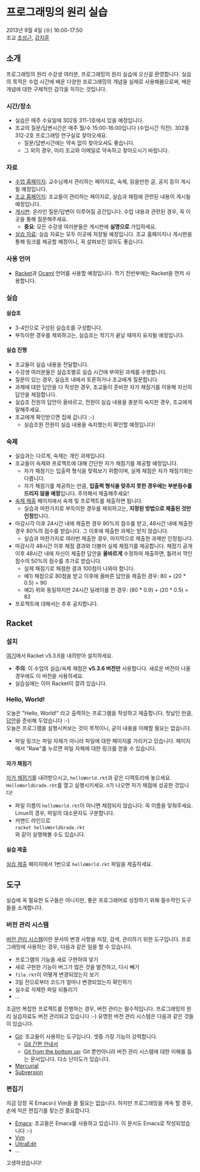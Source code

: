 # 프로그래밍의 원리 실습 #

2013년 9월 4일 (수) 16:00-17:50  
조교 [조성근](http://ropas.snu.ac.kr/~skcho),
[강지훈](http://ropas.snu.ac.kr/~jhkang)

## 소개 ##

프로그래밍의 원리 수강생 여러분, 프로그래밍의 원리 실습에 오신걸
환영합니다. 실습의 목적은 수업 시간에 배운 다양한 프로그래밍의 개념을
실제로 사용해봄으로써, 배운 개념에 대한 구체적인 감각을 익히는
것입니다.

### 시간/장소 ###
* 실습은 매주 수요일에 302동 311-1호에서 있을 예정입니다.
* 조교의 질문/답변시간은 매주 월/수 15:00-16:00입니다 (수업시간
  직전). 302동 312-2호 프로그래밍 연구실로 찾아오세요.
  + 질문/답변시간에는 약속 없이 찾아오셔도 좋습니다.
  + 그 외의 경우, 미리 조교와 이메일로 약속하고 찾아오시기 바랍니다.

### 자료 ###

* [수업 홈페이지](http://ropas.snu.ac.kr/~kwang/4190.210/13/):
  교수님께서 관리하는 페이지로, 숙제, 읽을만한 글, 공지 등이 게시될
  예정입니다.
* [조교 홈페이지](http://ropas.snu.ac.kr/~ta/4190.210/13/): 조교들이
  관리하는 페이지로, 실습과 채점에 관련된 내용이 게시될 예정입니다.
* [게시판](https://ropas.snu.ac.kr/phpbb/viewforum.php?f=30): 온라인
질문/답변이 이루어질 공간입니다. 수업 내용과 관련된 경우, 꼭 이곳을
통해 질문해주세요.
  + **중요**: 모든 수강생 여러분들은 게시판에 **실명으로** 가입하세요.
* [실습 자료](http://www.github.com/lunaticas/pp-material): 실습
  자료는 모두 이곳에 저장될 예정입니다. 조교 홈페이지나 게시판을 통해
  링크를 제공할 예정이니, 꼭 살펴보진 않아도 좋습니다.

### 사용 언어 ###

* [Racket](http://racket-lang.org)과 [Ocaml](http://caml.inria.fr)
언어를 사용할 예정입니다. 학기 전반부에는 Racket을 먼저 사용합니다.

### 실습 ###

#### 실습조 ####

* 3-4인으로 구성된 실습조를 구성합니다.
* 부득이한 경우를 제외하고는, 실습조는 학기가 끝날 때까지 유지될
  예정입니다.

#### 실습 진행 ####
* 조교들이 실습 내용을 전달합니다.
* 수강생 여러분들은 실습조별로 실습 시간에 부여된 과제를 수행합니다.
* 질문이 있는 경우, 실습조 내에서 토론하거나 조교에게 질문합니다.
* 과제에 대한 답안을 다 작성한 경우, 조교들이 준비한 자가 채점기를
  이용해 자신의 답안을 채점합니다.
* 실습조 전원의 답안이 올바르고, 전원이 실습 내용을 충분히 숙지한
  경우, 조교에게 말해주세요.
* 조교에게 확인받으면 집에 갑니다 :-)
  + 실습조원 전원이 실습 내용을 숙지했는지 확인할 예정입니다!

### 숙제 ###

* 실습과는 다르게, 숙제는 개인 과제입니다.
* 조교들이 숙제와 프로젝트에 대해 간단한 자가 채점기를 제공할 예정입니다.
  + 자가 채점기는 입출력 형식을 맞춰보기 위함이며, 실제 채점은 자가
  채점기와는 다릅니다.
  + 자가 채점기를 제공하는 만큼, **입출력 형식을 맞추지 못한 경우에는
  부분점수를 드리지 않을 예정**입니다. 주의해서 제출해주세요!
* [숙제 제출](http://ropas.snu.ac.kr/~ta/4190.210/13/hw/) 페이지에서
숙제 및 프로젝트를 제출하면 됩니다.
  + 실습과 마찬가지로 부득이한 경우를 제외하고는, **지정된 방법으로
  제출된 것만 인정**합니다.
* 마감시각 이후 24시간 내에 제출한 경우 90%의 점수를 받고, 48시간 내에
  제출한 경우 80%의 점수를 받습니다. 그 이후에 제출한 과제는 받지
  않습니다.
  + 실습과 마찬가지로 여러번 제출한 경우, 마지막으로 제출한 과제만
  인정됩니다.
* 마감시각 48시간 이후 채점 결과와 더불어 실제 채점기를
  제공합니다. 채점기 공개 이후 48시간 내에 자신이 제출한 답안을 
  **올바르게** 수정하여 제출하면, 틀려서 깍인 점수의 50%의 
  점수를 추가로 받습니다.
  + 실제 채점기로 채점한 결과 100점이 나와야 합니다.
  + 예1) 채점으로 80점을 받고 이후에 올바른 답안을 제출한 경우: 80 + (20 * 0.5) = 90
  + 예2) 위와 동일하지만 24시간 딜레이를 한 경우: (80 * 0.9) + (20 * 0.5) = 82
* 프로젝트에 대해서는 추후 공지합니다.

## Racket ##

### 설치 ###

[여기](http://racket-lang.org/download/)에서 Racket v5.3.6을 내려받아
설치하세요.

* **주의**: 이 수업의 실습/숙제 채점은 **v5.3.6 버전만** 사용합니다. 새로운
    버전이 나올 경우에도 이 버전을 사용하세요.
* 실습실에는 이미 Racket이 깔려 있습니다.

### Hello, World! ###

오늘은 "Hello, World!" 라고 출력하는 프로그램을 작성하고 제출합니다.
첫날인 만큼, [답안](helloWorld.rkt)을 준비해 두었습니다 :-)  
오늘은 프로그램을 실행시켜보는 것이 목적이니, 굳이 내용을 이해할 필요는
없습니다.

* 파일 링크는 파일 자체가 아니라 파일에 대한 페이지를 가리키고
  있습니다. 페이지에서 "Raw"를 누르면 파일 자체에 대한 링크를 얻을 수
  있습니다.

#### 자가 채점기 ####

[자가 채점기](helloWorldGrade.rkt)를 내려받으시고,
`helloWorld.rkt`과 같은 디렉토리에 놓으세요. `HelloWorldGrade.rkt`를
열고 실행시키세요. `O`가 나오면 자가 채점에 성공한 것입니다!

* 파일 이름이 `helloWorld.rkt`이 아니면 채점되지 않습니다. 꼭
  이름을 맞춰주세요. Linux의 경우, 파일의 대소문자도 구분합니다.
* 커맨드 라인으로  
`racket helloWorldGrade.rkt`  
와 같이 실행해볼 수도 있습니다.

#### 실습 제출 ####

[실습 제출](http://ropas.snu.ac.kr/~ta/4190.210/13/lab/) 페이지에서
1번으로 `helloWorld.rkt` 파일을 제출하세요.

## 도구 ##

실습에 꼭 필요한 도구들은 아니지만, 좋은 프로그래머로 성장하기 위해
필수적인 도구들을 소개합니다.

### 버전 관리 시스템 ###

[버전 관리 시스템](http://en.wikipedia.org/wiki/Revision_control)이란
문서의 변경 사항을 저장, 검색, 관리하기 위한 도구입니다. 프로그래밍에
사용하는 경우, 다음과 같은 일을 할 수 있습니다.

* 프로그램의 기능을 새로 구현하여 넣기
* 새로 구현한 기능이 버그가 많은 것을 발견하고, 다시 빼기
* `file.rkt`이 어떻게 변경되었는지 보기
* 3일 전으로부터 코드가 얼마나 변경되었는지 확인하기
* 실수로 삭제한 파일 되돌리기
* ...

조금만 복잡한 프로젝트를 진행하는 경우, 버전 관리는
필수적입니다. 프로그래밍의 원리 실습자료도 버전 관리되고 있습니다 :-)
유명한 버전 관리 시스템은 다음과 같은 것들이 있습니다.

* [Git](http://www.git-scm.com): 조교들이 사용하는 도구입니다. 셋중
  가장 기능이 강력합니다.
  + [Git 간편 안내서](http://rogerdudler.github.io/git-guide/index.ko.html)
  + [Git from the bottom up](https://www.google.co.kr/search?client=safari&rls=en&q=git+from+bottom+up&ie=UTF-8&oe=UTF-8&gws_rd=cr&ei=06ckUqKJGYXAkAX1jYAw):
  Git 뿐만아니라 버전 관리 시스템에 대한 이해를 돕는 문서입니다. 다소
  난이도가 있습니다.
* [Mercurial](http://mercurial.selenic.com)
* [Subversion](http://subversion.tigris.org)

### 편집기 ###

지금 당장 꼭 Emacs나 Vim을 쓸 필요는 없습니다. 하지만 프로그래밍을
계속 할 경우, 손에 익은 편집기를 찾는건 중요합니다.

* [Emacs](http://www.gnu.org/s/emacs/): 조교들은 Emacs를 사용하고
  있습니다. 이 문서도 Emacs로 작성되었습니다 :-)
* [Vim](http://www.vim.org)
* [UltraEdit](http://www.ultraedit.com)
* ...

고생하셨습니다!
